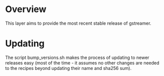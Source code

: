 # Overview

This layer aims to provide the most recent stable release of gstreamer.

# Updating

The script bump_versions.sh makes the process of updating to newer releases easy (most of the time - it assumes no other changes are needed to the recipes beyond updating their name and sha256 sum).

